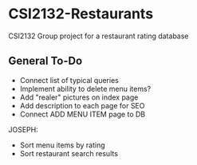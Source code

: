# CSI2132-Restaurants
CSI2132 Group project for a restaurant rating database

## General To-Do
- Connect list of typical queries
- Implement ability to delete menu items?
- Add "realer" pictures on index page
- Add description to each page for SEO
- Connect ADD MENU ITEM page to DB

JOSEPH:
- Sort menu items by rating
- Sort restaurant search results
